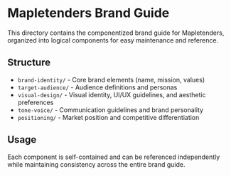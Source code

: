 # Mapletenders Brand Guide

This directory contains the componentized brand guide for Mapletenders, organized into logical components for easy maintenance and reference.

## Structure

- `brand-identity/` - Core brand elements (name, mission, values)
- `target-audience/` - Audience definitions and personas
- `visual-design/` - Visual identity, UI/UX guidelines, and aesthetic preferences
- `tone-voice/` - Communication guidelines and brand personality
- `positioning/` - Market position and competitive differentiation

## Usage

Each component is self-contained and can be referenced independently while maintaining consistency across the entire brand guide.
